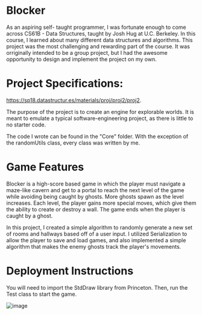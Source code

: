 # Blocker

As an aspiring self- taught programmer, I was fortunate enough to come across 
CS61B - Data Structures, taught by Josh Hug at U.C. Berkeley. In this course,
I learned about many different data structures and algorithms. This project was 
the most challenging and rewarding part of the course. It was orriginally intended 
to be a group project, but I had the awesome opportunity to design and implement 
the project on my own.

# Project Specifications:
https://sp18.datastructur.es/materials/proj/proj2/proj2.

The purpose of the project is to create an engine for explorable worlds. It is meant to emulate
a typical software-engineering project, as there is little to no starter code. 

The code I wrote can be found in the "Core" folder. With the exception of the randomUtils class, 
every class was written by me.

# Game Features

Blocker is a high-score based game in which the player must navigate a maze-like cavern
and get to a portal to reach the next level of the game while avoiding being caught by 
ghosts. More ghosts spawn as the level increases. Each level, the player gains more special 
moves, which give them the ability to create or destroy a wall. The game ends when the player 
is caught by a ghost.

In this project, I created a simple algorithm to randomly generate a new set of rooms and hallways
based off of a user input. I utilized Serialization to allow the player to save and load games,
and also implemented a simple algorithm that makes the enemy ghosts track the player's movements.

# Deployment Instructions 
You will need to import the StdDraw library from Princeton. Then, run the Test class to start 
the game.

![image](file:///Users/peterjeon/Desktop/Screen%20Shot%202020-08-16%20at%2012.52.20%20AM.png)
